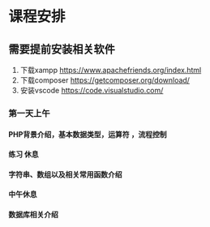 # 课程安排  
## 需要提前安装相关软件
1. 下载xampp https://www.apachefriends.org/index.html
2. 下载composer https://getcomposer.org/download/
3. 安装vscode https://code.visualstudio.com/
### 第一天上午  
#### PHP背景介绍，基本数据类型，运算符 ，流程控制
#### 练习 休息
#### 字符串、数组以及相关常用函数介绍
#### 中午休息
#### 数据库相关介绍